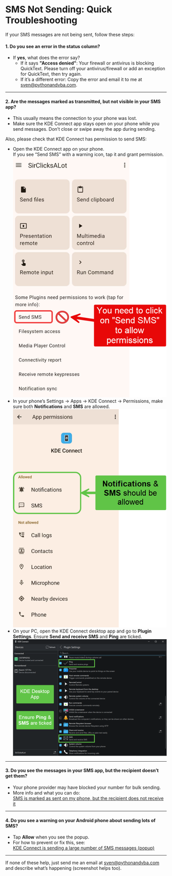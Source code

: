 # SMS Not Sending: Quick Troubleshooting

If your SMS messages are not being sent, follow these steps:

#### 1. Do you see an error in the status column?

* If **yes**, what does the error say?
  * If it says **"Access denied"**: Your firewall or antivirus is blocking QuickText. Please turn off your antivirus/firewall or add an exception for QuickText, then try again.
  * If it’s a different error: Copy the error and email it to me at sven@pythonandvba.com.

***

#### 2. Are the messages marked as transmitted, but not visible in your SMS app?

* This usually means the connection to your phone was lost.
* Make sure the KDE Connect app stays open on your phone while you send messages. Don’t close or swipe away the app during sending.

Also, please check that KDE Connect has permission to send SMS:

* Open the KDE Connect app on your phone.\
  If you see “Send SMS” with a warning icon, tap it and grant permission.\
  ![](../.gitbook/assets/image.png)
* In your phone’s Settings → Apps → KDE Connect → Permissions, make sure both **Notifications** and **SMS** are allowed.\
  ![](<../.gitbook/assets/image (1).png>)
* On your PC, open the KDE Connect desktop app and go to **Plugin Settings**. Ensure **Send and receive SMS** and **Ping** are ticked.\
  ![](<../.gitbook/assets/image (23).png>)

***

#### 3. Do you see the messages in your SMS app, but the recipient doesn’t get them?

* Your phone provider may have blocked your number for bulk sending.
* More info and what you can do:\
  [SMS is marked as sent on my phone, but the recipient does not receive it](https://docs.pythonandvba.com/quicktext/troubleshooting/the-sms-is-marked-as-sent-on-my-phone-but-the-recipient-does-not-receive-it)

***

#### 4. Do you see a warning on your Android phone about sending lots of SMS?

* Tap **Allow** when you see the popup.
* For how to prevent or fix this, see:\
  [KDE Connect is sending a large number of SMS messages (popup)](https://docs.pythonandvba.com/quicktext/troubleshooting/kde-connect-is-sending-a-large-number-of-sms-messages-popup)

***

If none of these help, just send me an email at sven@pythonandvba.com and describe what’s happening (screenshot helps too).
